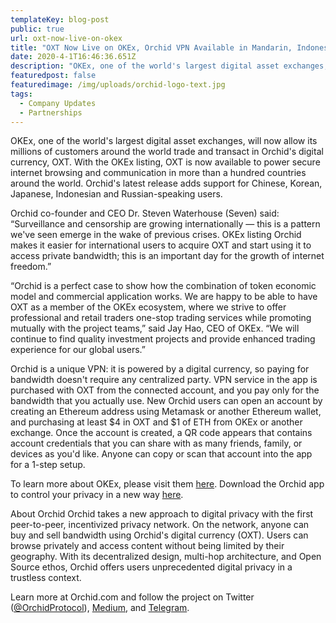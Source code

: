 ```yaml
---
templateKey: blog-post
public: true
url: oxt-now-live-on-okex
title: "OXT Now Live on OKEx, Orchid VPN Available in Mandarin, Indonesian, Russian and More"
date: 2020-4-1T16:46:36.651Z
description: "OKEx, one of the world's largest digital asset exchanges, will now allow its millions of customers around the world trade and transact in Orchid's digital currency, OXT."
featuredpost: false
featuredimage: /img/uploads/orchid-logo-text.jpg
tags:
  - Company Updates
  - Partnerships
---
```

OKEx, one of the world's largest digital asset exchanges, will now allow its millions of customers around the world trade and transact in Orchid's digital currency, OXT. With the OKEx listing, OXT is now available to power secure internet browsing and communication in more than a hundred countries around the world. Orchid's latest release adds support for Chinese, Korean, Japanese, Indonesian and Russian-speaking users.

Orchid co-founder and CEO Dr. Steven Waterhouse (Seven) said: “Surveillance and censorship are growing internationally — this is a pattern we've seen emerge in the wake of previous crises. OKEx listing Orchid makes it easier for international users to acquire OXT and start using it to access private bandwidth; this is an important day for the growth of internet freedom.”

“Orchid is a perfect case to show how the combination of token economic model and commercial application works. We are happy to be able to have OXT as a member of the OKEx ecosystem, where we strive to offer professional and retail traders one-stop trading services while promoting mutually with the project teams,” said Jay Hao, CEO of OKEx. “We will continue to find quality investment projects and provide enhanced trading experience for our global users.”

Orchid is a unique VPN: it is powered by a digital currency, so paying for bandwidth doesn't require any centralized party. VPN service in the app is purchased with OXT from the connected account, and you pay only for the bandwidth that you actually use. New Orchid users can open an account by creating an Ethereum address using Metamask or another Ethereum wallet, and purchasing at least $4 in OXT and $1 of ETH from OKEx or another exchange. Once the account is created, a QR code appears that contains account credentials that you can share with as many friends, family, or devices as you'd like. Anyone can copy or scan that account into the app for a 1-step setup. 

To learn more about OKEx, please visit them [here](http://www.okex.com). Download the Orchid app to control your privacy in a new way [here](https://www.orchid.com/download).

About Orchid
Orchid takes a new approach to digital privacy with the first peer-to-peer, incentivized privacy network. On the network, anyone can buy and sell bandwidth using Orchid's digital currency (OXT). Users can browse privately and access content without being limited by their geography. With its decentralized design, multi-hop architecture, and Open Source ethos, Orchid offers users unprecedented digital privacy in a trustless context.

Learn more at Orchid.com and follow the project on Twitter ([@OrchidProtocol](https://twitter.com/OrchidProtocol)), [Medium](https://medium.com/orchid-labs), and [Telegram](https://www.t.me/OrchidOfficial).
